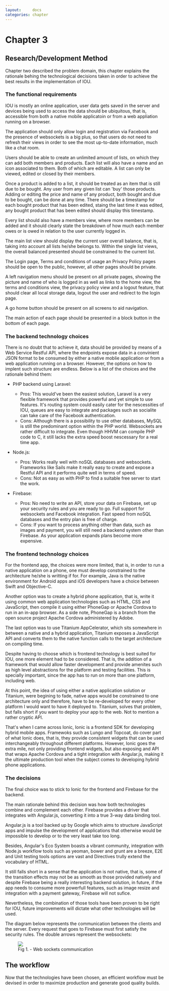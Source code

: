 ```yaml
---
layout:     docs
categories: chapter
---
```


# Chapter 3

## Research/Development Method

Chapter two described the problem domain, this chapter explains the rationale behing the technological decisions taken in order to achieve the best results in the implementation of IOU.

### The functional requirements

IOU is mostly an online application, user data gets saved in the server and devices being used to access the data should be ubiquitous, that is, accessible from both a native mobile applicatoin or from a web appliation running on a browser.

The application should only allow login and registration via Facebook and the presence of websockets is a big plus, so that users do not need to refresh their views in order to see the most up-to-date information, much like a chat room.

Users should be able to create an unlimited amount of lists, on which they can add both members and products. Each list will also have a name and an icon associated to them. Both of which are editable. A list can only be viewed, edited or closed by their members.

Once a product is added to a list, it should be treated as an item that is still due to be bought. Any user from any given list can 'buy' those products. Adding or editing the price and name of any product, both bought and due to be bought, can be done at any time. There should be a timestamp for each bought product that has been edited, staing the last time it was edited, any bought product that has been edited should display this timestamp.

Every list should also have a members view, where more members can be added and it should clearly state the breakdown of how much each member owes or is owed in relation to the user currently logged in.

The main list view should display the current user overall balance, that is, taking into account all lists he/she belongs to. Within the single list views, the overall balanced presented should be constrained to the current list.

The Login page, Terms and conditions of usage an Privacy Policy pages should be open to the public, however, all other pages should be private.

A left navigation menu should be present on all private pages, showing the picture and name of who is logged in as well as links to the home view, the terms and conditions view, the privacy policy view and a logout feature, that should clear all local storage data, logout the user and redirect to the login page.

A go home button should be present on all screens to aid navigation.

The main action of each page should be presented in a block button in the bottom of each page.

### The backend technology choices

There is no doubt that to achieve it, data should be provided by means of a Web Service Restful API, where the endpoints expose data in a convinient JSON format to be consumed by either a native moblie application or from a web application running on a browser. However, the options on how to implent such structure are endless. Below is a list of the choices and the rationale behind them:

- PHP backend using Laravel:
  - Pros: This would've been the easiest solution, Laravel is a very flexible framework that provides powerful and yet simple to use features. It's routing system could easily cater for the nescessities of IOU, queues are easy to integrate and packages such as socialite can take care of the Facebook authentication.
  - Cons: Although there is a possibility to use other databases, MySQL is still the predominant option within the PHP world. Websockets are rather difficult to integrate. Even though HHVM can compile PHP code to C, it still lacks the extra speed boost nescessary for a real time app.

- Node.js:
  - Pros: Works really well with noSQL databases and websockets. Frameworks like Sails make it really easy to create and expose a Restful API and it performs quite well in terms of speed.
  - Cons: Not as easy as with PHP to find a suitable free server to start the work.

- Firebase:
  - Pros: No need to write an API, store your data on Firebase, set up your security rules and you are ready to go. Full support for websockets and Facebook integration. Fast speed from noSQL databases and the entry plan is free of charge.
  - Cons: If you want to process anything other than data, such as images and payment, you will still need a backend system other than Firebase. As your application expands plans become more expensive.


### The frontend technology choices

For the frontend app, the choices were more limited, that is, in order to run a native application on a phone, one must develop constrained to the architecture he/she is writting if for. For example, Java is the native environment for Android apps and iOS developers have a choice between Swift and Objective-C.

Another option was to create a hybrid phone application, that is, write it using common web application technologies such as HTML, CSS and JavaScript, then compile it using either PhoneGap or Apache Cordova to run in an in-app browser. As a side note, PhoneGap is a branch from the open source project Apache Cordova administered by Adobe.

The last option was to use Titanium AppCelerator, which sits somewhere in between a native and a hybrid application, Titanium exposes a JavaScript API and converts them to the native function calls to the target architecture on compiling time.

Despite having to choose which is frontend technology is best suited for IOU, one more element had to be considered. That is, the addition of a framework that would allow faster development and provide amenites such as high level abstractions for the platform and testing facilities. This is specially important, since the app has to run on more than one platform, including web.

At this point, the idea of using either a native application solution or Titanium, were begining to fade, native apps would be constrained to one architecture only and therefore, have to be re-developed for every other platform I would want to have it deployed to. Titanium, solves that problem, but falls short if you want to deploy your app to the web. Not to mention a rather cryptic API.

That's when I came across Ionic, Ionic is a frontend SDK for developing hybrid mobile apps. Framewoks such as Lungo and Topcoat, do cover part of what Ionic does, that is, they provide consistent widgets that can be used interchangeably throughout different platforms. However, Ionic goes the extra mile, not only providing frontend widgets, but also exposing and API that wraps Apache Cordova and a tight integration with Angular.js, making it the ultimate production tool when the subject comes to developing hybrid phone applications.

### The decisions

The final choice was to stick to Ionic for the frontend and Firebase for the backend.

The main rationale behind this decision was how both technologies combine and complement each other. Firebase provides a driver that integrates with Angular.js, converting it into a true 3-way data binding tool.

Angular.js is a tool backed up by Google which aims to structure JavaScript apps and impulse the development of applications that otherwise would be impossible to develop or to the very least take too long.

Besides, Angular's Eco System boasts a vibrant community, integration with Node.js workflow tools such as yeoman, bower and grunt are a breeze, E2E and Unit testing tools options are vast and Directives trully extend the vocabulary of HTML.

It still falls short in a sense that the application is not native, that is, some of the transition effects may not be as smooth as those provided natively and despite Firebase being a really interesting backend solution, in future, if the app needs to consume more powerfull features, such as image resize and integration with a payment gateway, Firebase will not sufice.

Nevertheless, the combination of those tools have been proven to be right for IOU, future improvements will dictate what other technologies will be used.

The diagram below represents the communication between the clients and the server. Every request that goes to Firebase must first satisfy the security rules. The double arrows represent the websockets:

<figure>
  <img src="/img/sockets.png">
  <figcaption>Fig 1. - Web sockets communication</figcaption>
</figure>

## The workflow

Now that the technologies have been chosen, an efficient workflow must be devised in order to maximize production and generate good quality builds.

